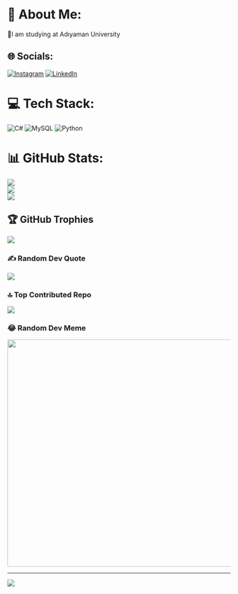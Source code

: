 # 💫 About Me:
🌱I am studying at Adıyaman University


## 🌐 Socials:
[![Instagram](https://img.shields.io/badge/Instagram-%23E4405F.svg?logo=Instagram&logoColor=white)](https://instagram.com/mehmett.kpln) [![LinkedIn](https://img.shields.io/badge/LinkedIn-%230077B5.svg?logo=linkedin&logoColor=white)](https://linkedin.com/in/MehmetKAPLANce) 

# 💻 Tech Stack:
![C#](https://img.shields.io/badge/c%23-%23239120.svg?style=for-the-badge&logo=c-sharp&logoColor=white) ![MySQL](https://img.shields.io/badge/mysql-%2300f.svg?style=for-the-badge&logo=mysql&logoColor=white) ![Python](https://img.shields.io/badge/python-3670A0?style=for-the-badge&logo=python&logoColor=ffdd54)
# 📊 GitHub Stats:
![](https://github-readme-stats.vercel.app/api?username=MehmetKAPLANce&theme=nord&hide_border=false&include_all_commits=true&count_private=true)<br/>
![](https://github-readme-streak-stats.herokuapp.com/?user=MehmetKAPLANce&theme=nord&hide_border=false)<br/>
![](https://github-readme-stats.vercel.app/api/top-langs/?username=MehmetKAPLANce&theme=nord&hide_border=false&include_all_commits=true&count_private=true&layout=compact)

## 🏆 GitHub Trophies
![](https://github-profile-trophy.vercel.app/?username=MehmetKAPLANce&theme=radical&no-frame=false&no-bg=true&margin-w=4)

### ✍️ Random Dev Quote
![](https://quotes-github-readme.vercel.app/api?type=horizontal&theme=radical)

### 🔝 Top Contributed Repo
![](https://github-contributor-stats.vercel.app/api?username=MehmetKAPLANce&limit=5&theme=dark&combine_all_yearly_contributions=true)

### 😂 Random Dev Meme
<img src="https://rm.up.railway.app/" width="512px"/>

---
[![](https://visitcount.itsvg.in/api?id=MehmetKAPLANce&icon=0&color=0)](https://visitcount.itsvg.in)

<!-- Proudly created with GPRM ( https://gprm.itsvg.in ) -->
